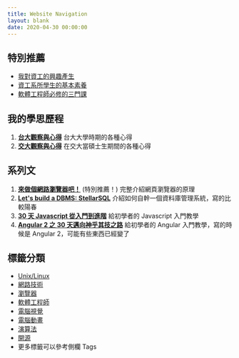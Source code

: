 ```yaml
---
title: Website Navigation
layout: blank
date: 2020-04-30 00:00:00
---
```


## 特別推薦

- [我對資工的興趣產生](/post/2019/12/cs-to-me/)
- [資工系所學生的基本素養](/post/2020/04/thought-about-cs-student/)
- [軟體工程師必修的三門課](/post/2018/12/engineer_class/)

## 我的學思歷程

1. **[台大觀察與心得](/tags/台大觀察與心得/)**
    台大大學時期的各種心得
2. **[交大觀察與心得](/tags/交大觀察與心得/)**
    在交大當碩士生期間的各種心得

## 系列文

1. **[來做個網路瀏覽器吧！](/post/2018/02/browser/browser_series_33/)** (特別推薦！)
    完整介紹網頁瀏覽器的原理
2. **[Let's build a DBMS: StellarSQL](/tags/stellarsql/)**
    介紹如何自幹一個資料庫管理系統，寫的比較陽春
3. **[30 天 Javascript 從入門到進階](/tags/30-天-javascript-從入門到進階/)**
    給初學者的 Javascript 入門教學
4. **[Angular 2 之 30 天邁向神乎其技之路](/tags/angular-2-之-30-天邁向神乎其技之路/)**
    給初學者的 Angular 入門教學，寫的時候是 Angular 2，可能有些東西已經變了

## 標籤分類

- [Unix/Linux](/tags/unix/)
- [網路技術](/tags/web/)
- [瀏覽器](/tags/browser/)
- [軟體工程師](/tags/軟體工程師/)
- [電腦視覺](/tags/電腦視覺/)
- [電腦動畫](/tags/電腦動畫/)
- [演算法](/tags/algorithm/)
- [開源](/tags/開源/)
- 更多標籤可以參考側欄 Tags
